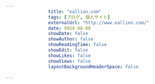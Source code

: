 ---
                title: "eallion.com"
                tags: [ブログ, 個人サイト]
                externalUrl: "http://www.eallion.com/"
                date: 9924-08-08
                showDate: false
                showAuthor: false
                showReadingTime: false
                showEdit: false
                showLikes: false
                showViews: false
                layoutBackgroundHeaderSpace: false
                ---

